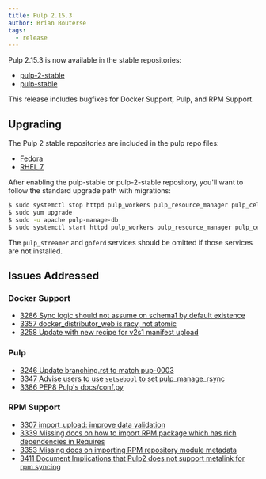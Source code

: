 ```yaml
---
title: Pulp 2.15.3
author: Brian Bouterse
tags:
  - release
---
```


Pulp 2.15.3 is now available in the stable repositories:

* [pulp-2-stable](https://repos.fedorapeople.org/pulp/pulp/stable/2/)
* [pulp-stable](https://repos.fedorapeople.org/pulp/pulp/stable/latest/)

This release includes bugfixes for Docker Support, Pulp, and RPM Support.

## Upgrading

The Pulp 2 stable repositories are included in the pulp repo files:

- [Fedora](https://repos.fedorapeople.org/repos/pulp/pulp/fedora-pulp.repo)
- [RHEL 7](https://repos.fedorapeople.org/repos/pulp/pulp/rhel-pulp.repo)

After enabling the pulp-stable or pulp-2-stable repository, you'll want to
follow the standard upgrade path with migrations:

```sh
$ sudo systemctl stop httpd pulp_workers pulp_resource_manager pulp_celerybeat pulp_streamer goferd
$ sudo yum upgrade
$ sudo -u apache pulp-manage-db
$ sudo systemctl start httpd pulp_workers pulp_resource_manager pulp_celerybeat pulp_streamer goferd
```

The `pulp_streamer` and `goferd` services should be omitted if those services are not installed.


## Issues Addressed

### Docker Support
- [3286	Sync logic should not assume on schema1 by default existence](https://pulp.plan.io/issues/3286)
- [3357	docker_distributor_web is racy, not atomic](https://pulp.plan.io/issues/3357)
- [3258	Update with new recipe for v2s1 manifest upload ](https://pulp.plan.io/issues/3258)

### Pulp
- [3246	Update branching.rst to match pup-0003](https://pulp.plan.io/issues/3246)
- [3347	Advise users to use `setsebool` to set pulp_manage_rsync](https://pulp.plan.io/issues/3347)
- [3386	PEP8 Pulp's docs/conf.py](https://pulp.plan.io/issues/3386)

### RPM Support
- [3307	import_upload: improve data validation](https://pulp.plan.io/issues/3307)
- [3339	Missing docs on how to import RPM package which has rich dependencies in Requires](https://pulp.plan.io/issues/3339)
- [3353	Missing docs on importing RPM repository module metadata](https://pulp.plan.io/issues/3353)
- [3411	Document Implications that Pulp2 does not support metalink for rpm syncing](https://pulp.plan.io/issues/3411)